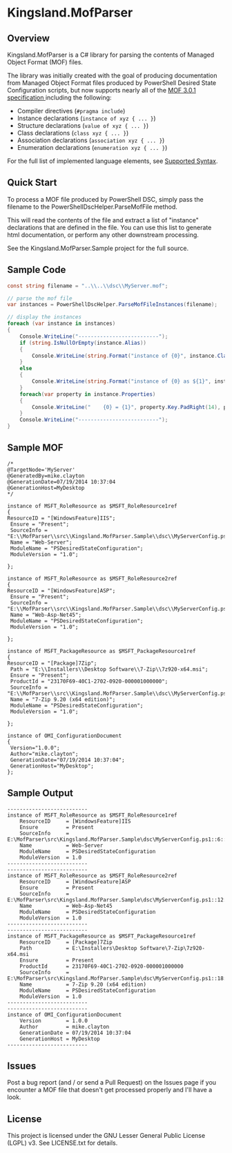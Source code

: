 Kingsland.MofParser
===================

Overview
--------

Kingsland.MofParser is a C# library for parsing the contents of Managed Object Format (MOF) files.

The library was initially created with the goal of producing documentation from Managed Object Format files produced by PowerShell Desired State Configuration scripts, but now supports nearly all of the [MOF 3.0.1 specification ](https://www.dmtf.org/sites/default/files/standards/documents/DSP0221_3.0.1.pdf) including the following:

+ Compiler directives (```#pragma include```)
+ Instance declarations (```instance of xyz { ... }```)
+ Structure declarations (```value of xyz { ... }```)
+ Class declarations (```class xyz { ... }```)
+ Association declarations (```association xyz { ... }```)
+ Enumeration declarations (```enumeration xyz { ... }```)

For the full list of implemented language elements, see [Supported Syntax](supported_syntax.md).


Quick Start
-----------

To process a MOF file produced by PowerShell DSC, simply pass the filename to the PowerShellDscHelper.ParseMofFile method.

This will read the contents of the file and extract a list of "instance" declarations that are defined in the file. You can use this list to generate html documentation, or perform any other downstream processing.

See the Kingsland.MofParser.Sample project for the full source.

Sample Code
-----------

```c#
const string filename = "..\\..\\dsc\\MyServer.mof";

// parse the mof file
var instances = PowerShellDscHelper.ParseMofFileInstances(filename);

// display the instances
foreach (var instance in instances)
{
    Console.WriteLine("--------------------------");
    if (string.IsNullOrEmpty(instance.Alias))
    {
        Console.WriteLine(string.Format("instance of {0}", instance.ClassName));
    }
    else
    {
        Console.WriteLine(string.Format("instance of {0} as ${1}", instance.ClassName, instance.Alias));
    }
    foreach(var property in instance.Properties)
    {
        Console.WriteLine("    {0} = {1}", property.Key.PadRight(14), property.Value.ToString());
    }
    Console.WriteLine("--------------------------");
}
```

Sample MOF
----------

```
/*
@TargetNode='MyServer'
@GeneratedBy=mike.clayton
@GenerationDate=07/19/2014 10:37:04
@GenerationHost=MyDesktop
*/

instance of MSFT_RoleResource as $MSFT_RoleResource1ref
{
ResourceID = "[WindowsFeature]IIS";
 Ensure = "Present";
 SourceInfo = "E:\\MofParser\\src\\Kingsland.MofParser.Sample\\dsc\\MyServerConfig.ps1::6::9::WindowsFeature";
 Name = "Web-Server";
 ModuleName = "PSDesiredStateConfiguration";
 ModuleVersion = "1.0";

};

instance of MSFT_RoleResource as $MSFT_RoleResource2ref
{
ResourceID = "[WindowsFeature]ASP";
 Ensure = "Present";
 SourceInfo = "E:\\MofParser\\src\\Kingsland.MofParser.Sample\\dsc\\MyServerConfig.ps1::12::9::WindowsFeature";
 Name = "Web-Asp-Net45";
 ModuleName = "PSDesiredStateConfiguration";
 ModuleVersion = "1.0";

};

instance of MSFT_PackageResource as $MSFT_PackageResource1ref
{
ResourceID = "[Package]7Zip";
 Path = "E:\\Installers\\Desktop Software\\7-Zip\\7z920-x64.msi";
 Ensure = "Present";
 ProductId = "23170F69-40C1-2702-0920-000001000000";
 SourceInfo = "E:\\MofParser\\src\\Kingsland.MofParser.Sample\\dsc\\MyServerConfig.ps1::18::9::Package";
 Name = "7-Zip 9.20 (x64 edition)";
 ModuleName = "PSDesiredStateConfiguration";
 ModuleVersion = "1.0";

};

instance of OMI_ConfigurationDocument
{
 Version="1.0.0";
 Author="mike.clayton";
 GenerationDate="07/19/2014 10:37:04";
 GenerationHost="MyDesktop";
};
```

Sample Output
-------------

```text
--------------------------
instance of MSFT_RoleResource as $MSFT_RoleResource1ref
    ResourceID     = [WindowsFeature]IIS
    Ensure         = Present
    SourceInfo     = E:\MofParser\src\Kingsland.MofParser.Sample\dsc\MyServerConfig.ps1::6::9::WindowsFeature
    Name           = Web-Server
    ModuleName     = PSDesiredStateConfiguration
    ModuleVersion  = 1.0
--------------------------
--------------------------
instance of MSFT_RoleResource as $MSFT_RoleResource2ref
    ResourceID     = [WindowsFeature]ASP
    Ensure         = Present
    SourceInfo     = E:\MofParser\src\Kingsland.MofParser.Sample\dsc\MyServerConfig.ps1::12::9::WindowsFeature
    Name           = Web-Asp-Net45
    ModuleName     = PSDesiredStateConfiguration
    ModuleVersion  = 1.0
--------------------------
--------------------------
instance of MSFT_PackageResource as $MSFT_PackageResource1ref
    ResourceID     = [Package]7Zip
    Path           = E:\Installers\Desktop Software\7-Zip\7z920-x64.msi
    Ensure         = Present
    ProductId      = 23170F69-40C1-2702-0920-000001000000
    SourceInfo     = E:\MofParser\src\Kingsland.MofParser.Sample\dsc\MyServerConfig.ps1::18::9::Package
    Name           = 7-Zip 9.20 (x64 edition)
    ModuleName     = PSDesiredStateConfiguration
    ModuleVersion  = 1.0
--------------------------
--------------------------
instance of OMI_ConfigurationDocument
    Version        = 1.0.0
    Author         = mike.clayton
    GenerationDate = 07/19/2014 10:37:04
    GenerationHost = MyDesktop
--------------------------
```


Issues
------

Post a bug report (and / or send a Pull Request) on the Issues page if you encounter a MOF file that doesn't get processed properly and I'll have a look.


License
-------

This project is licensed under the GNU Lesser General Public License (LGPL) v3. See LICENSE.txt for details.
